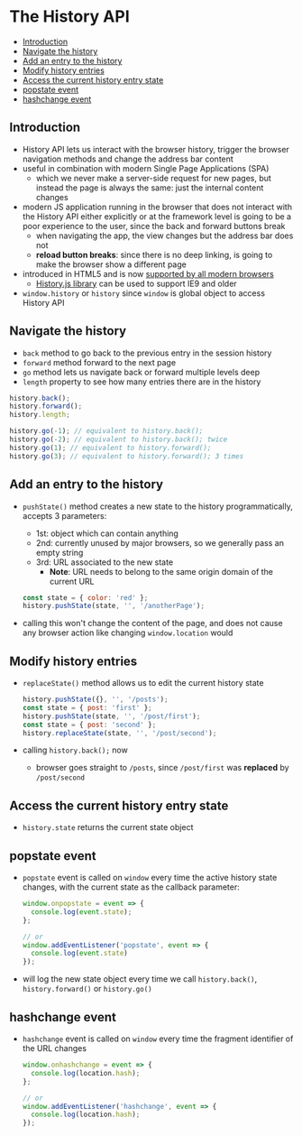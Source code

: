 # The History API

- [Introduction](#introduction)
- [Navigate the history](#navigate-the-history)
- [Add an entry to the history](#add-an-entry-to-the-history)
- [Modify history entries](#modify-history-entries)
- [Access the current history entry state](#access-the-current-history-entry-state)
- [popstate event](#popstate-event)
- [hashchange event](#hashchange-event)


## Introduction

- History API lets us interact with the browser history, trigger the browser navigation methods and change the address bar content
- useful in combination with modern Single Page Applications (SPA)
  - which we never make a server-side request for new pages, but instead the page is always the same: just the internal content changes
- modern JS application running in the browser that does not interact with the History API either explicitly or at the framework level is going to be a poor experience to the user, since the back and forward buttons break
  - when navigating the app, the view changes but the address bar does not
  - **reload button breaks**: since there is no deep linking, is going to make the browser show a different page
- introduced in HTML5 and is now [supported by all modern browsers](https://caniuse.com/#feat=history)
  - [History.js library](https://github.com/browserstate/history.js/) can be used to support IE9 and older
- `window.history` or `history` since `window` is global object to access History API


## Navigate the history

- `back` method to go back to the previous entry in the session history
- `forward` method forward to the next page
- `go` method lets us navigate back or forward multiple levels deep
- `length` property to see how many entries there are in the history

```js
history.back();
history.forward();
history.length;

history.go(-1); // equivalent to history.back();
history.go(-2); // equivalent to history.back(); twice
history.go(1); // equivalent to history.forward();
history.go(3); // equivalent to history.forward(); 3 times
```


## Add an entry to the history

- `pushState()` method creates a new state to the history programmatically, accepts 3 parameters:
  - 1st: object which can contain anything
  - 2nd: currently unused by major browsers, so we generally pass an empty string
  - 3rd: URL associated to the new state
    - **Note**: URL needs to belong to the same origin domain of the current URL

  ```js
  const state = { color: 'red' };
  history.pushState(state, '', '/anotherPage');
  ```

- calling this won't change the content of the page, and does not cause any browser action like changing `window.location` would


## Modify history entries

- `replaceState()` method allows us to edit the current history state

  ```js
  history.pushState({}, '', '/posts');
  const state = { post: 'first' };
  history.pushState(state, '', '/post/first');
  const state = { post: 'second' };
  history.replaceState(state, '', '/post/second');
  ```

- calling `history.back();` now
  - browser goes straight to `/posts`, since `/post/first` was **replaced** by `/post/second`


## Access the current history entry state

- `history.state` returns the current state object


## popstate event

- `popstate` event is called on `window` every time the active history state changes, with the current state as the callback parameter:

  ```js
  window.onpopstate = event => {
    console.log(event.state);
  };

  // or
  window.addEventListener('popstate', event => {
    console.log(event.state)
  });
  ```

- will log the new state object every time we call `history.back()`, `history.forward()` or `history.go()`



## hashchange event

- `hashchange` event is called on `window` every time the fragment identifier of the URL changes

  ```js
  window.onhashchange = event => {
    console.log(location.hash);
  };

  // or
  window.addEventListener('hashchange', event => {
    console.log(location.hash);
  });
  ```
